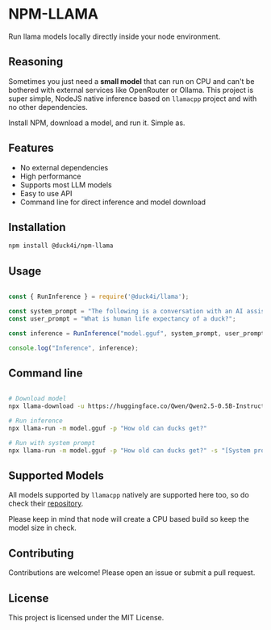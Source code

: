 # NPM-LLAMA

Run llama models locally directly inside your node environment. 

## Reasoning 

Sometimes you just need a **small model** that can run on CPU and can't be bothered with external services like OpenRouter or Ollama. This project is super simple, NodeJS native inference based on `llamacpp` project and with no other dependencies.

Install NPM, download a model, and run it. Simple as.

## Features

- No external dependencies
- High performance
- Supports most LLM models
- Easy to use API
- Command line for direct inference and model download

## Installation

```sh
npm install @duck4i/npm-llama
```

## Usage

```javascript

const { RunInference } = require('@duck4i/llama');

const system_prompt = "The following is a conversation with an AI assistant. The assistant is helpful, creative, clever, and very friendly.";
const user_prompt = "What is human life expectancy of a duck?";

const inference = RunInference("model.gguf", system_prompt, user_prompt);

console.log("Inference", inference);

```

## Command line 

```bash

# Download model
npx llama-download -u https://huggingface.co/Qwen/Qwen2.5-0.5B-Instruct-GGUF/resolve/main/qwen2.5-0.5b-instruct-fp16.gguf?download=true -p model.gguf

# Run inference
npx llama-run -m model.gguf -p "How old can ducks get?"

# Run with system prompt
npx llama-run -m model.gguf -p "How old can ducks get?" -s "[System prompt...]"

```

## Supported Models

All models supported by `llamacpp` natively are supported here too, so do check their [repository](https://github.com/ggerganov/llama.cpp).

Please keep in mind that node will create a CPU based build so keep the model size in check.

## Contributing

Contributions are welcome! Please open an issue or submit a pull request.

## License

This project is licensed under the MIT License.